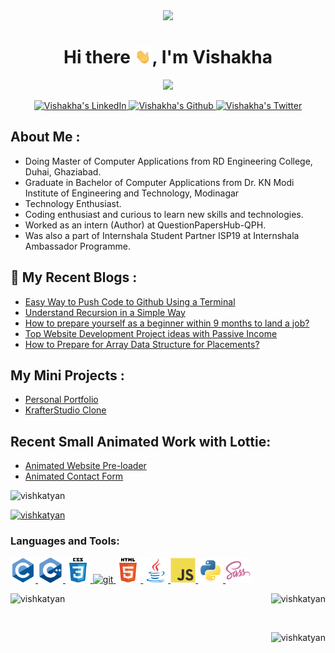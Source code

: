 
<div align="center">
  <img src="https://user-images.githubusercontent.com/82721870/213884120-1a3ba595-1dcf-43fe-aff3-554c4386f7e2.png">
  <h1>Hi there  <img src="https://github.com/eramkhann/eramkhann/blob/main/waving-hand-joypixels.gif" width="28">, I'm Vishakha </h1>
  </div>
<div id="header" align="center">
  <img src="https://media.giphy.com/media/M9gbBd9nbDrOTu1Mqx/giphy.gif" width="100"/>
</div>
<p align="center">
<div id="badges" align="center">
  <a href="https://www.linkedin.com/in/vishkatyan/">
    <img src="https://img.shields.io/badge/LinkedIn-blue?style=for-the-badge&logo=linkedin&logoColor=white" alt="Vishakha's LinkedIn"/>
  </a>
   <a href="https://github.com/vishkatyan">
    <img src="https://img.shields.io/badge/Github-black?style=for-the-badge&logo=github&logoColor=white" alt="Vishakha's Github"/>
  </a>
  <a href="https://twitter.com/Vishkatyan">
    <img src="https://img.shields.io/badge/Twitter-blue?style=for-the-badge&logo=twitter&logoColor=white" alt="Vishakha's Twitter"/>
  </a>
</div>
</p>

## About Me :
- Doing Master of Computer Applications from RD Engineering College, Duhai, Ghaziabad.
- Graduate in Bachelor of Computer Applications from  Dr. KN Modi Institute of Engineering and Technology, Modinagar
- Technology Enthusiast.
- Coding enthusiast and curious to learn new skills and technologies.
- Worked as an intern (Author) at QuestionPapersHub-QPH. 
- Was also a part of Internshala Student Partner ISP19 at Internshala Ambassador Programme. 

## 📝 My Recent Blogs :

- [Easy Way to Push Code to Github Using a Terminal](https://medium.com/@vish_katyan/easy-way-to-push-code-to-github-using-a-terminal-41a1c2856542) <br/>
- [Understand Recursion in a Simple Way](https://sharmavishakha1209.wixsite.com/blog-tech/post/understand-recursion-in-a-simple-way) <br/>
- [How to prepare yourself as a beginner within 9 months to land a job?](https://sharmavishakha1209.wixsite.com/blog-tech/post/how-to-prepare-yourself-as-a-beginner-in-9-months-to-crack-big-companies)
- [Top Website Development Project ideas with Passive Income](https://sharmavishakha1209.wixsite.com/blog-tech/post/top-website-development-project-ideas-with-passive-income)
- [How to Prepare for Array Data Structure for Placements?](https://sharmavishakha1209.wixsite.com/blog-tech/post/how-to-prepare-for-array-data-structure-for-placements)

##  My Mini Projects :
- [ Personal Portfolio ](https://vishkatyan.netlify.app/)
- [ KrafterStudio Clone ](https://krafterstudioclone.netlify.app)

## Recent Small Animated Work with Lottie:
- [Animated Website Pre-loader](https://css-loader-animation.netlify.app/)
- [Animated Contact Form](https://contact-form-animated.netlify.app/)


<p align="left"> <img src="https://komarev.com/ghpvc/?username=vishkatyan&label=Profile%20views&color=0e75b6&style=flat" alt="vishkatyan" /> </p>

<p align="left"> <a href="https://twitter.com/vishkatyan" target="blank"><img src="https://img.shields.io/twitter/follow/vishkatyan?logo=twitter&style=for-the-badge" alt="vishkatyan" /></a> </p>

<h3 align="left">Languages and Tools:</h3>
<p align="left"> <a href="https://www.cprogramming.com/" target="_blank" rel="noreferrer"> <img src="https://raw.githubusercontent.com/devicons/devicon/master/icons/c/c-original.svg" alt="c" width="40" height="40"/> </a> <a href="https://www.w3schools.com/cpp/" target="_blank" rel="noreferrer"> <img src="https://raw.githubusercontent.com/devicons/devicon/master/icons/cplusplus/cplusplus-original.svg" alt="cplusplus" width="40" height="40"/> </a> <a href="https://www.w3schools.com/css/" target="_blank" rel="noreferrer"> <img src="https://raw.githubusercontent.com/devicons/devicon/master/icons/css3/css3-original-wordmark.svg" alt="css3" width="40" height="40"/> </a> <a href="https://git-scm.com/" target="_blank" rel="noreferrer"> <img src="https://www.vectorlogo.zone/logos/git-scm/git-scm-icon.svg" alt="git" width="40" height="40"/> </a> <a href="https://www.w3.org/html/" target="_blank" rel="noreferrer"> <img src="https://raw.githubusercontent.com/devicons/devicon/master/icons/html5/html5-original-wordmark.svg" alt="html5" width="40" height="40"/> </a> <a href="https://www.java.com" target="_blank" rel="noreferrer"> <img src="https://raw.githubusercontent.com/devicons/devicon/master/icons/java/java-original.svg" alt="java" width="40" height="40"/> </a> <a href="https://developer.mozilla.org/en-US/docs/Web/JavaScript" target="_blank" rel="noreferrer"> <img src="https://raw.githubusercontent.com/devicons/devicon/master/icons/javascript/javascript-original.svg" alt="javascript" width="40" height="40"/> </a> <a href="https://www.python.org" target="_blank" rel="noreferrer"> <img src="https://raw.githubusercontent.com/devicons/devicon/master/icons/python/python-original.svg" alt="python" width="40" height="40"/> </a> <a href="https://sass-lang.com" target="_blank" rel="noreferrer"> <img src="https://raw.githubusercontent.com/devicons/devicon/master/icons/sass/sass-original.svg" alt="sass" width="40" height="40"/> </a> </p>

<p><img align="left" top="20px" src="https://github-readme-stats.vercel.app/api/top-langs?username=vishkatyan&show_icons=true&locale=en&theme=tokyonight" alt="vishkatyan" /></p>

<p>&nbsp;<img align="right" src="https://github-readme-stats.vercel.app/api?username=vishkatyan&show_icons=true&locale=en&theme=tokyonight" alt="vishkatyan" /></p>
<br/>
<p><img align="right" src="https://github-readme-streak-stats.herokuapp.com/?user=vishkatyan&theme=tokyonight" alt="vishkatyan" /></p>

<!--
**vishkatyan/vishkatyan** is a ✨ _special_ ✨ repository because its `README.md` (this file) appears on your GitHub profile.

Here are some ideas to get you started:
- 🔭 I’m currently working for ... Timidlly India Pvt. Ltd.
- 🔭 I’m currently the Founder of ... Internship Alerts
- 🌱 I’m currently learning ... Full Stack Development
- 👯 I’m looking to collaborate ... for Internship Alerts
-->
